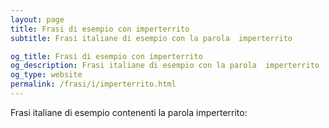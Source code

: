 ```yaml
---
layout: page
title: Frasi di esempio con imperterrito 
subtitle: Frasi italiane di esempio con la parola  imperterrito

og_title: Frasi di esempio con imperterrito 
og_description: Frasi italiane di esempio con la parola  imperterrito
og_type: website
permalink: /frasi/i/imperterrito.html
---
```


Frasi italiane di esempio contenenti la parola imperterrito:


